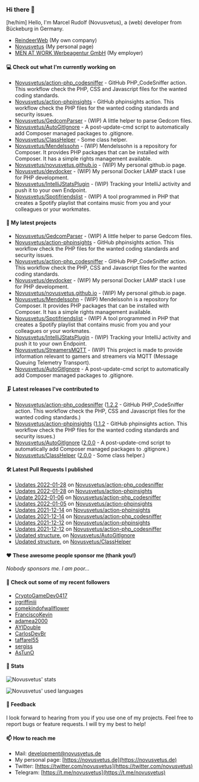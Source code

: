 ### Hi there 👋

[he/him]
Hello, I'm Marcel Rudolf (Novusvetus), a (web) developer from Bückeburg in Germany.

* [ReindeerWeb](https://reindeer-web.de) (My own company)
* [Novusvetus](https://novusvetus.de) (My personal page)
* [MEN AT WORK Werbeagentur GmbH](https://www.men-at-work.de/) (My employer)

#### 💻 Check out what I'm currently working on

- [Novusvetus/action-php_codesniffer](https://github.com/Novusvetus/action-php_codesniffer) - GitHub PHP_CodeSniffer action. This workflow check the PHP, CSS and Javascript files for the wanted coding standards.
- [Novusvetus/action-phpinsights](https://github.com/Novusvetus/action-phpinsights) - GitHub phpinsights action. This workflow check the PHP files for the wanted coding standards and security issues.
- [Novusvetus/GedcomParser](https://github.com/Novusvetus/GedcomParser) - (WIP) A little helper to parse Gedcom files.
- [Novusvetus/AutoGitIgnore](https://github.com/Novusvetus/AutoGitIgnore) - A post-update-cmd script to automatically add Composer managed packages to .gitignore.
- [Novusvetus/ClassHelper](https://github.com/Novusvetus/ClassHelper) - Some class helper.
- [Novusvetus/Mendelssohn](https://github.com/Novusvetus/Mendelssohn) - (WIP) Mendelssohn is a repository for Composer. It provides PHP packages that can be installed with Composer. It has a simple rights management available.
- [Novusvetus/novusvetus.github.io](https://github.com/Novusvetus/novusvetus.github.io) - (WIP) My personal github.io page.
- [Novusvetus/devdocker](https://github.com/Novusvetus/devdocker) - (WIP) My personal Docker LAMP stack I use for PHP development.
- [Novusvetus/IntelliJStatsPlugin](https://github.com/Novusvetus/IntelliJStatsPlugin) - (WIP) Tracking your IntelliJ activity and push it to your own Endpoint.
- [Novusvetus/Spotifriendslist](https://github.com/Novusvetus/Spotifriendslist) - (WIP) A tool programmed in PHP that creates a Spotify playlist that contains music from you and your colleagues or your workmates.

#### 🐣 My latest projects

- [Novusvetus/GedcomParser](https://github.com/Novusvetus/GedcomParser) - (WIP) A little helper to parse Gedcom files.
- [Novusvetus/action-phpinsights](https://github.com/Novusvetus/action-phpinsights) - GitHub phpinsights action. This workflow check the PHP files for the wanted coding standards and security issues.
- [Novusvetus/action-php_codesniffer](https://github.com/Novusvetus/action-php_codesniffer) - GitHub PHP_CodeSniffer action. This workflow check the PHP, CSS and Javascript files for the wanted coding standards.
- [Novusvetus/devdocker](https://github.com/Novusvetus/devdocker) - (WIP) My personal Docker LAMP stack I use for PHP development.
- [Novusvetus/novusvetus.github.io](https://github.com/Novusvetus/novusvetus.github.io) - (WIP) My personal github.io page.
- [Novusvetus/Mendelssohn](https://github.com/Novusvetus/Mendelssohn) - (WIP) Mendelssohn is a repository for Composer. It provides PHP packages that can be installed with Composer. It has a simple rights management available.
- [Novusvetus/Spotifriendslist](https://github.com/Novusvetus/Spotifriendslist) - (WIP) A tool programmed in PHP that creates a Spotify playlist that contains music from you and your colleagues or your workmates.
- [Novusvetus/IntelliJStatsPlugin](https://github.com/Novusvetus/IntelliJStatsPlugin) - (WIP) Tracking your IntelliJ activity and push it to your own Endpoint.
- [Novusvetus/StreamersMQTT](https://github.com/Novusvetus/StreamersMQTT) - (WIP) This project is made to provide information relevant to gamers and streamers via MQTT (Message Queuing Telemetry Transport).
- [Novusvetus/AutoGitIgnore](https://github.com/Novusvetus/AutoGitIgnore) - A post-update-cmd script to automatically add Composer managed packages to .gitignore.

#### 🗜 Latest releases I've contributed to

- [Novusvetus/action-php_codesniffer](https://github.com/Novusvetus/action-php_codesniffer) ([1.2.2](https://github.com/Novusvetus/action-php_codesniffer/releases/tag/1.2.2) - GitHub PHP_CodeSniffer action. This workflow check the PHP, CSS and Javascript files for the wanted coding standards.)
- [Novusvetus/action-phpinsights](https://github.com/Novusvetus/action-phpinsights) ([1.1.2](https://github.com/Novusvetus/action-phpinsights/releases/tag/1.1.2) - GitHub phpinsights action. This workflow check the PHP files for the wanted coding standards and security issues.)
- [Novusvetus/AutoGitIgnore](https://github.com/Novusvetus/AutoGitIgnore) ([2.0.0](https://github.com/Novusvetus/AutoGitIgnore/releases/tag/2.0.0) - A post-update-cmd script to automatically add Composer managed packages to .gitignore.)
- [Novusvetus/ClassHelper](https://github.com/Novusvetus/ClassHelper) ([2.0.0](https://github.com/Novusvetus/ClassHelper/releases/tag/2.0.0) - Some class helper.)

#### 🛠 Latest Pull Requests I published

- [Updates 2022-01-28](https://github.com/Novusvetus/action-php_codesniffer/pull/158) on [Novusvetus/action-php_codesniffer](https://github.com/Novusvetus/action-php_codesniffer)
- [Updates 2022-01-28](https://github.com/Novusvetus/action-phpinsights/pull/102) on [Novusvetus/action-phpinsights](https://github.com/Novusvetus/action-phpinsights)
- [Update 2022-01-06](https://github.com/Novusvetus/action-php_codesniffer/pull/144) on [Novusvetus/action-php_codesniffer](https://github.com/Novusvetus/action-php_codesniffer)
- [Updates 2022-01-05](https://github.com/Novusvetus/action-phpinsights/pull/88) on [Novusvetus/action-phpinsights](https://github.com/Novusvetus/action-phpinsights)
- [Updates 2021-12-14](https://github.com/Novusvetus/action-phpinsights/pull/64) on [Novusvetus/action-phpinsights](https://github.com/Novusvetus/action-phpinsights)
- [Updates 2021-12-14](https://github.com/Novusvetus/action-php_codesniffer/pull/120) on [Novusvetus/action-php_codesniffer](https://github.com/Novusvetus/action-php_codesniffer)
- [Updates 2021-12-12](https://github.com/Novusvetus/action-phpinsights/pull/60) on [Novusvetus/action-phpinsights](https://github.com/Novusvetus/action-phpinsights)
- [Updates 2021-12-12](https://github.com/Novusvetus/action-php_codesniffer/pull/116) on [Novusvetus/action-php_codesniffer](https://github.com/Novusvetus/action-php_codesniffer)
- [Updated structure.](https://github.com/Novusvetus/AutoGitIgnore/pull/5) on [Novusvetus/AutoGitIgnore](https://github.com/Novusvetus/AutoGitIgnore)
- [Updated structure.](https://github.com/Novusvetus/ClassHelper/pull/5) on [Novusvetus/ClassHelper](https://github.com/Novusvetus/ClassHelper)

#### ❤️ These awesome people sponsor me (thank you!)

_Nobody sponsors me. I am poor..._

#### 👯 Check out some of my recent followers

- [CryptoGameDev0417](https://github.com/CryptoGameDev0417)
- [jrgriffiniii](https://github.com/jrgriffiniii)
- [somekindofwallflower](https://github.com/somekindofwallflower)
- [FranciscoKevin](https://github.com/FranciscoKevin)
- [adamea2000](https://github.com/adamea2000)
- [AYIDouble](https://github.com/AYIDouble)
- [CarlosDevBr](https://github.com/CarlosDevBr)
- [taffarel55](https://github.com/taffarel55)
- [sergiss](https://github.com/sergiss)
- [AsTunO](https://github.com/AsTunO)

#### 🎢 Stats

![Novusvetus' stats](https://github-readme-stats.vercel.app/api?username=novusvetus&show_icons=true&count_private=true)

![Novusvetus' used languages](https://github-readme-stats.vercel.app/api/top-langs?username=novusvetus&layout=compact)

#### 💬 Feedback
I look forward to hearing from you if you use one of my projects. Feel free to report bugs or feature requests.
I will try my best to help!

#### 📫 How to reach me

- Mail: [development@novusvetus.de](mailto:development@novusvetus.de)
- My personal page: [https://novusvetus.de](https://novusvetus.de)
- Twitter: [https://twitter.com/novusvetus](https://twitter.com/novusvetus)
- Telegram: [https://t.me/novusvetus](https://t.me/novusvetus)
